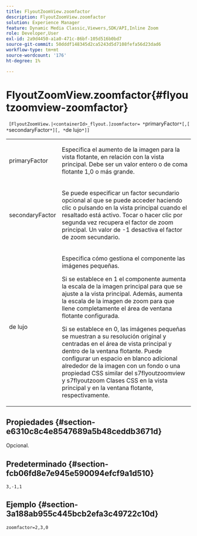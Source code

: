 ```yaml
---
title: FlyoutZoomView.zoomfactor
description: FlyoutZoomView.zoomfactor
solution: Experience Manager
feature: Dynamic Media Classic,Viewers,SDK/API,Inline Zoom
role: Developer,User
exl-id: 2a9d4450-a1a0-471c-86bf-105d516b0bd7
source-git-commit: 50dddf148345d2ca5243d5d7108fefa56d23dad6
workflow-type: tm+mt
source-wordcount: '176'
ht-degree: 1%

---
```


# FlyoutZoomView.zoomfactor{#flyoutzoomview-zoomfactor}

` [FlyoutZoomView.|<containerId>_flyout.]zoomfactor= *`primaryFactor`*[,[ *`secondaryFactor`*][, *`de lujo`*]]`

<table id="table_9B98C97485DD4DEB8A6ECBCE8DF6B886"> 
 <tbody> 
  <tr> 
   <td colname="col1"> <p> <span class="codeph"> <span class="varname"> primaryFactor</span> </span> </p> </td> 
   <td colname="col2"> <p> Especifica el aumento de la imagen para la vista flotante, en relación con la vista principal. Debe ser un valor entero o de coma flotante <span class="codeph"> 1,0</span> o más grande. </p> </td> 
  </tr> 
  <tr> 
   <td colname="col1"> <p> <span class="codeph"> <span class="varname"> secondaryFactor</span> </span> </p> </td> 
   <td colname="col2"> <p> Se puede especificar un factor secundario opcional al que se puede acceder haciendo clic o pulsando en la vista principal cuando el resaltado está activo. Tocar o hacer clic por segunda vez recupera el factor de zoom principal. Un valor de <span class="codeph"> -1</span> desactiva el factor de zoom secundario. </p> </td> 
  </tr> 
  <tr> 
   <td colname="col1"> <p><span class="codeph"><span class="varname"> de lujo</span></span> </p> </td> 
   <td colname="col2"> <p>Especifica cómo gestiona el componente las imágenes pequeñas. </p> <p>Si se establece en <span class="codeph"> 1</span> el componente aumenta la escala de la imagen principal para que se ajuste a la vista principal. Además, aumenta la escala de la imagen de zoom para que llene completamente el área de ventana flotante configurada. </p> <p>Si se establece en <span class="codeph"> 0</span>, las imágenes pequeñas se muestran a su resolución original y centradas en el área de vista principal y dentro de la ventana flotante. Puede configurar un espacio en blanco adicional alrededor de la imagen con un fondo o una propiedad CSS similar del <span class="codeph"> s7flyoutzoomview</span> y <span class="codeph"> s7flyoutzoom</span> Clases CSS en la vista principal y en la ventana flotante, respectivamente. </p> </td> 
  </tr> 
 </tbody> 
</table>

## Propiedades {#section-e6310c8c4e8547689a5b48ceddb3671d}

Opcional.

## Predeterminado {#section-fcb06fd8e7e945e590094efcf9a1d510}

`3,-1,1`

## Ejemplo {#section-3a188ab955c445bcb2efa3c49722c10d}

`zoomfactor=2,3,0`
